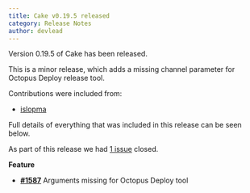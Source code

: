 ```yaml
---
title: Cake v0.19.5 released
category: Release Notes
author: devlead
---
```


Version 0.19.5 of Cake has been released.

This is a minor release, which adds a missing channel parameter for Octopus Deploy release tool.

Contributions were included from:

- [islopma](https://github.com/islopma)

Full details of everything that was included in this release can be seen below.

<!--excerpt-->

As part of this release we had [1 issue](https://github.com/cake-build/cake/issues?milestone=39&state=closed) closed.


__Feature__

- [__#1587__](https://github.com/cake-build/cake/issues/1587) Arguments missing for Octopus Deploy tool
